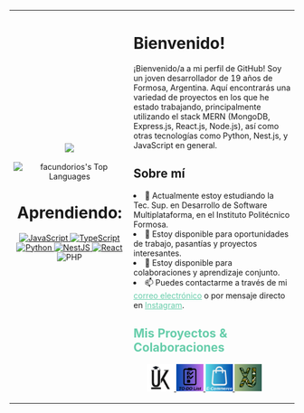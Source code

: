 <table>
  <tr>
    <td align="center">
      <img src="https://media1.tenor.com/m/V0-wtCT-OPAAAAAC/spike-spiegel.gif" width=300 >
      
![facundorios's Top Languages](https://github-readme-stats.vercel.app/api/top-langs/?username=facundorios&theme=dracula&show_icons=true&hide_border=false&layout=compact)
      <h1>Aprendiendo:</h1>
      <a href="https://www.javascript.com/" target="_blank">
      <img src="https://img.icons8.com/?size=100&id=39853&format=png&color=ffffff" height="40" alt="JavaScript" />
      </a>
      <a href="https://www.typescriptlang.org/" target="_blank">
      <img src="https://img.icons8.com/?size=100&id=vMqgHSToxrJR&format=png&color=ffffff" height="40" alt="TypeScript" />
      </a>
      <a href="https://www.python.org/" target="blank">
      <img src="https://img.icons8.com/?size=100&id=12584&format=png&color=ffffff" height="40" alt="Python" />
      </a>
      <a href="https://nestjs.com/" target="_blank">
      <img src="https://img.icons8.com/color/48/000000/nestjs.png" alt="NestJS" height="40" />
      </a>
      <a href="https://reactjs.org/" target="_blank">
      <img src="https://img.icons8.com/?size=100&id=047WZAFDnkVp&format=png&color=ffffff" alt="React" height="40" />
      </a>
      <a>
      <img src ="https://img.icons8.com/?size=100&id=wX4mdwgxPkdH&format=png&color=ffffff" alt="PHP" height="40" />
      </a>

  </td>
  <td >
    <h1>Bienvenido!</h1>
    <p>¡Bienvenido/a a mi perfil de GitHub! Soy un joven desarrollador de 19 años de Formosa, Argentina. Aquí encontrarás una variedad de proyectos en los que he estado trabajando, principalmente utilizando el stack MERN (MongoDB, Express.js, React.js, Node.js), así como otras tecnologías como Python, Nest.js, y JavaScript en general.</p>

  <h2>Sobre mí</h2>
    <li>🌱 Actualmente estoy estudiando la Tec. Sup. en Desarrollo de Software Multiplataforma, en el Instituto Politécnico Formosa.</li>
    <li>💼 Estoy disponible para oportunidades de trabajo, pasantías y proyectos interesantes.</li>
    <li>👯 Estoy disponible para colaboraciones y aprendizaje conjunto.</li>
    <li>📫 Puedes contactarme a través de mi <a href="mailto:Facundorios2005@gmail.com" style="color: #66cdaa;">correo electrónico</a> o por mensaje directo en <a href="https://www.instagram.com/facundorios._" style="color: #66cdaa;">Instagram</a>.</li>

  <h2 style="color: #66cdaa;">Mis Proyectos & Colaboraciones</h2>
  <ul>
    
<a href="https://github.com/tlp-MRRM/Proyecto_UK" target="_blank">
<img src="./images/UK.png" width="48">
</a>
<a href="https://github.com/Facundorios/AUTH-CRUD-MERN" target="_blank">
<img src="./images/TODOLIST.png" width="48">
</a>
<a href="https://github.com/Facundorios/01-E-Commerce" target="_blank">
<img src="./images/ECOMMERCE.png" width="48">
</a>
<a href="https://github.com/costadonifabricio/EquiJustice" target="_blank">
<img src="./images/XJUSTICE.png" width="48">
</a>
  </ul>
</td>
  </tr>
</table>
